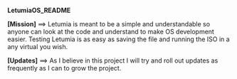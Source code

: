 **LetumiaOS_README**




**[Mission]** ==>
Letumia is meant to be a simple and understandable so anyone can look at the code and understand to make OS development easier.
Testing Letumia is as easy as saving the file and running the ISO in a any virtual you wish.

**[Updates]** ==>
As I believe in this project I will try and roll out updates as frequently as I can to grow the project.
